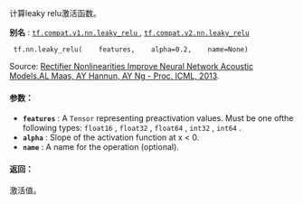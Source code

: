 计算leaky relu激活函数。

**别名** : [ `tf.compat.v1.nn.leaky_relu` ](/api_docs/python/tf/nn/leaky_relu), [ `tf.compat.v2.nn.leaky_relu` ](/api_docs/python/tf/nn/leaky_relu)

```
 tf.nn.leaky_relu(    features,    alpha=0.2,    name=None) 
```

Source: [Rectifier Nonlinearities Improve Neural Network Acoustic Models.AL Maas, AY Hannun, AY Ng - Proc. ICML, 2013](https://ai.stanford.edu/%7Eamaas/papers/relu_hybrid_icml2013_final.pdf).

#### 参数：
- **`features`** : A  `Tensor`  representing preactivation values. Must be one ofthe following types:  `float16` ,  `float32` ,  `float64` ,  `int32` ,  `int64` .
- **`alpha`** : Slope of the activation function at x < 0.
- **`name`** : A name for the operation (optional).


#### 返回：
激活值。

